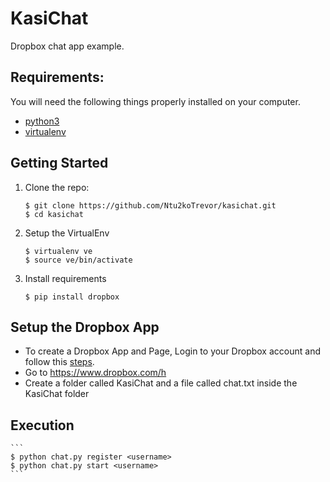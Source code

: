 KasiChat
========

Dropbox chat app example.


Requirements:
-------------

You will need the following things properly installed on your computer.

- [python3](https://www.python.org/downloads/>)
- [virtualenv](https://virtualenv.pypa.io/en/stable/installation/>)

Getting Started
---------------

1. Clone the repo:

	```
	$ git clone https://github.com/Ntu2koTrevor/kasichat.git
	$ cd kasichat
	```

2. Setup the VirtualEnv
	```
	$ virtualenv ve
	$ source ve/bin/activate
	```

3. Install requirements
	```
	$ pip install dropbox
	```

Setup the Dropbox App
----------------------

- To create a Dropbox App and Page, Login to your Dropbox account and follow this [steps](https://www.dropbox.com/developers/apps/create).
- Go to https://www.dropbox.com/h
- Create a folder called KasiChat and a file called chat.txt inside the KasiChat folder

Execution
---------

	```
	$ python chat.py register <username>
	$ python chat.py start <username>
	```
